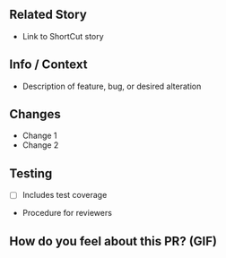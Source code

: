 ## Related Story

- Link to ShortCut story

## Info / Context

- Description of feature, bug, or desired alteration

## Changes

- Change 1
- Change 2

## Testing

- [ ] Includes test coverage
- Procedure for reviewers

## How do you feel about this PR? (GIF)
